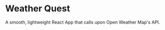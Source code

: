 <h1>Weather Quest</h1>
<p>A smooth, lightweight React App that calls upon Open Weather Map's API.</p>
